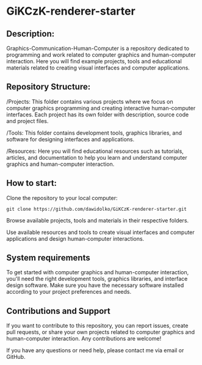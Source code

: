 # GiKCzK-renderer-starter

## **Description:**
Graphics-Communication-Human-Computer is a repository dedicated to programming and work related to computer graphics and human-computer interaction. Here you will find example projects, tools and educational materials related to creating visual interfaces and computer applications.

## **Repository Structure:**
/Projects: This folder contains various projects where we focus on computer graphics programming and creating interactive human-computer interfaces. Each project has its own folder with description, source code and project files.

/Tools: This folder contains development tools, graphics libraries, and software for designing interfaces and applications.

/Resources: Here you will find educational resources such as tutorials, articles, and documentation to help you learn and understand computer graphics and human-computer interaction.

## **How ​​to start:**

Clone the repository to your local computer:
```
git clone https://github.com/dawidolko/GiKCzK-renderer-starter.git
```

Browse available projects, tools and materials in their respective folders.

Use available resources and tools to create visual interfaces and computer applications and design human-computer interactions.

## **System requirements**
To get started with computer graphics and human-computer interaction, you'll need the right development tools, graphics libraries, and interface design software. Make sure you have the necessary software installed according to your project preferences and needs.

## **Contributions and Support**
If you want to contribute to this repository, you can report issues, create pull requests, or share your own projects related to computer graphics and human-computer interaction. Any contributions are welcome!

If you have any questions or need help, please contact me via email or GitHub.
